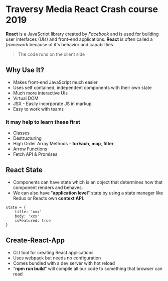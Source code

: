 # Traversy Media React Crash course 2019
**React** is a JavaScript library created by *Facebook* and is used for building user interfaces (UIs) and front-end applications. **React** is often called a *framework* because of it's behavior and capabilities. 
> The code runs on the client side

## Why Use It? 
* Makes front-end JavaScript much easier 
* Uses self contained, independent components with their own state
* Much more interactive UIs
* Virtual DOM
* JSX - Easily incorporate JS in markup
* Easy to work with teams

### It may help to learn these first
* Classes 
* Destructuring
* High Order Array Methods - **forEach**, **map**, **filter**
* Arrow Functions
* Fetch API & Promises

## React State
* Components can have state which is an object that determines how that component renders and behaves.
* We can also have "**application level**" state by using a state manager like Redux or Reacts own **context API**.
```react
state = {
	title: 'xxx'
	body: 'xxx'
	isFeatured: true
}
```

## Create-React-App
* CLI tool for creating React applications
* Uses webpack but needs no configuration
* Comes bundled with a dev server with hot reload
* "**npm run build**" will compile all our code to something that browser can read

